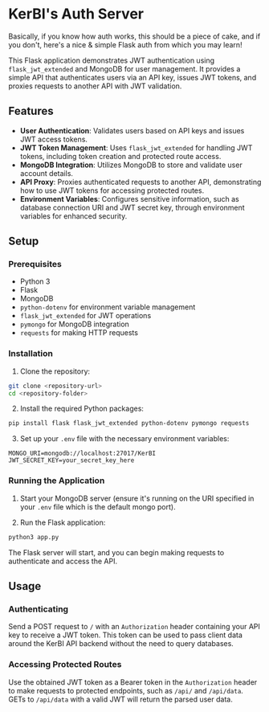 # KerBI's Auth Server

Basically, if you know how auth works, this should be a piece of cake, and if you don't, here's a nice & simple Flask auth from which you may learn!

This Flask application demonstrates JWT authentication using `flask_jwt_extended` and MongoDB for user management. It provides a simple API that authenticates users via an API key, issues JWT tokens, and proxies requests to another API with JWT validation.

## Features
- **User Authentication**: Validates users based on API keys and issues JWT access tokens.
- **JWT Token Management**: Uses `flask_jwt_extended` for handling JWT tokens, including token creation and protected route access.
- **MongoDB Integration**: Utilizes MongoDB to store and validate user account details.
- **API Proxy**: Proxies authenticated requests to another API, demonstrating how to use JWT tokens for accessing protected routes.
- **Environment Variables**: Configures sensitive information, such as database connection URI and JWT secret key, through environment variables for enhanced security.

## Setup

### Prerequisites
- Python 3
- Flask
- MongoDB
- `python-dotenv` for environment variable management
- `flask_jwt_extended` for JWT operations
- `pymongo` for MongoDB integration
- `requests` for making HTTP requests

### Installation
1. Clone the repository:
```bash
git clone <repository-url>
cd <repository-folder>
```

2. Install the required Python packages:
```bash
pip install flask flask_jwt_extended python-dotenv pymongo requests
```

3. Set up your `.env` file with the necessary environment variables:
```env
MONGO_URI=mongodb://localhost:27017/KerBI
JWT_SECRET_KEY=your_secret_key_here
```

### Running the Application
1. Start your MongoDB server (ensure it's running on the URI specified in your `.env` file which is the default mongo port).

2. Run the Flask application:
```bash
python3 app.py
```

The Flask server will start, and you can begin making requests to authenticate and access the API.

## Usage

### Authenticating
Send a POST request to `/` with an `Authorization` header containing your API key to receive a JWT token.
This token can be used to pass client data around the KerBI API backend without the need to query databases.

### Accessing Protected Routes
Use the obtained JWT token as a Bearer token in the `Authorization` header to make requests to protected endpoints, such as `/api/` and `/api/data`.
GETs to `/api/data` with a valid JWT will return the parsed user data.

